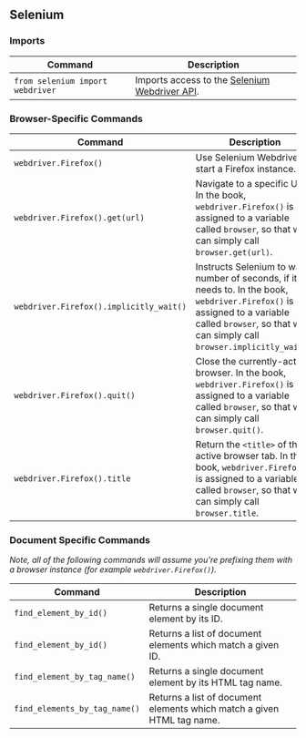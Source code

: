 ## Selenium

### Imports

<table>
    <thead>
        <tr>
            <th>Command</th>
            <th>Description</th>
        </tr>
    </thead>
    <tbody>
        <tr>
            <td><code>from selenium import webdriver</code></td>
            <td>Imports access to the <a href="http://docs.seleniumhq.org/docs/03_webdriver.jsp#introducing-webdriver">Selenium Webdriver API</a>.</td>
        </tr>
    </tbody>
</table>

### Browser-Specific Commands

<table>
    <thead>
        <tr>
            <th>Command</th>
            <th>Description</th>
        </tr>
    </thead>
    <tbody>
        <tr>
            <td><code>webdriver.Firefox()</code></td>
            <td>Use Selenium Webdriver to start a Firefox instance.</td>
        </tr>
        <tr>
            <td><code>webdriver.Firefox().get(url)</code></td>
            <td>Navigate to a specific URL. In the book, <code>webdriver.Firefox()</code> is assigned to a variable called <code>browser</code>, so that we can simply call <code>browser.get(url)</code>.</td>
        </tr>
        <tr>
            <td><code>webdriver.Firefox().implicitly_wait()</code></td>
            <td>Instructs Selenium to wait a number of seconds, if it needs to. In the book, <code>webdriver.Firefox()</code> is assigned to a variable called <code>browser</code>, so that we can simply call <code>browser.implicitly_wait()</code>.</td>
        </tr>
        <tr>
            <td><code>webdriver.Firefox().quit()</code></td>
            <td>Close the currently-active browser. In the book, <code>webdriver.Firefox()</code> is assigned to a variable called <code>browser</code>, so that we can simply call <code>browser.quit()</code>.</td>
        </tr>
        <tr>
            <td><code>webdriver.Firefox().title</code></td>
            <td>Return the <code>&lt;title&gt;</code> of the active browser tab. In the book, <code>webdriver.Firefox()</code> is assigned to a variable called <code>browser</code>, so that we can simply call <code>browser.title</code>.</td>
        </tr>
    </tbody>
</table>

### Document Specific Commands

<em>Note, all of the following commands will assume you're prefixing them with a browser instance (for example <code>webdriver.Firefox()</code>).</em>

<table>
    <thead>
        <tr>
            <th>Command</th>
            <th>Description</th>
        </tr>
    </thead>
    <tbody>
        <tr>
            <td><code>find_element_by_id()</code></td>
            <td>Returns a single document element by its ID.</td>
        </tr>
        <tr>
            <td><code>find_element_by_id()</code></td>
            <td>Returns a list of document elements which match a given ID.</td>
        </tr>
        <tr>
            <td><code>find_element_by_tag_name()</code></td>
            <td>Returns a single document element by its HTML tag name.</td>
        </tr>
        <tr>
            <td><code>find_elements_by_tag_name()</code></td>
            <td>Returns a list of document elements which match a given HTML tag name.</td>
        </tr>
    </tbody>
</table>
